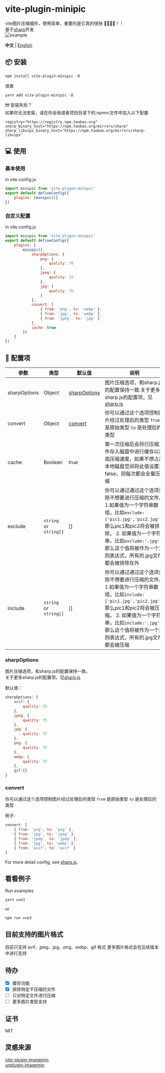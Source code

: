 # vite-plugin-minipic

vite图片压缩插件，使用简单，重要的是它真的很快 🚀🚀🚀🚀！！  
基于[sharp](https://github.com/lovell/sharp)开发  
![example](https://img1.imgtp.com/2023/10/07/WVYs4Ca8.gif)

**中文** | [English](README.md)

## 📦 安装

```
npm install vite-plugin-minipic -D
```

或者

```
yarn add vite-plugin-minipic -D
```

❗❗❗ 安装失败？  
如果你无法安装，请在你全局或者项目目录下的.npmrc文件中加入以下配置

```
registry="https://registry.npm.taobao.org"
sharp_binary_host="https://npm.taobao.org/mirrors/sharp"
sharp_libvips_binary_host="https://npm.taobao.org/mirrors/sharp-libvips"
```

## 💻 使用

### 基本使用

in vite.config.js

```javascript
import minipic from 'vite-plugin-minipic'
export default defineConfig({
	plugins: [minipic()]
})
```

### 自定义配置

in vite.config.js

```javascript
import minipic from 'vite-plugin-minipic'
export default defineConfig({
	plugins: [
		minipic({
			sharpOptions: {
				png: {
					quality: 70
				},
				jpeg: {
					quality: 33
				},
				jpg: {
					quality: 70
				}
			},
			convert: [
				{ from: 'png', to: 'webp' },
				{ from: 'jpg', to: 'webp' },
				{ from: 'jpeg', to: 'jpg' }
			],
			cache: true
		})
	]
})
```

## 🔨 配置项

| 参数         | 类型                   | 默认值                        | 说明                                                                                                                                                                                                                                                  |
| ------------ | ---------------------- | ----------------------------- | ----------------------------------------------------------------------------------------------------------------------------------------------------------------------------------------------------------------------------------------------------- |
| sharpOptions | Object                 | [sharpOptions](#sharpoptions) | 图片压缩选项，和sharp.js的配置保持一致.关于更多sharp.js的配置项，见[sharp.js](https://sharp.pixelplumbing.com/api-output#jpeg)                                                                                                                        |
| convert      | Object                 | [convert](#convert)           | 你可以通过这个选项控制图片经过处理后的类型 `from` 是原始类型 `to` 是处理后的类型                                                                                                                                                                      |
| cache        | Boolean                | true                          | 第一次压缩后会将已压缩文件存入磁盘中进行缓存以提高压缩速度，如果不想占用本地磁盘空间将此值设置为false，则每次都会全量压缩                                                                                                                             |
| exclude      | `string` or `string[]` | []                            | 你可以通过通过这个选项排除不想要进行压缩的文件。1.如果值为一个字符串数组，比如`exclude:['pic1.jpg','pic2.jpg']`,那么pic1和pic2将会被排除。 2. 如果值为一个字符串，比如`exclude:'.jpg'`,那么这个值将被作为一个正则表达式，所有的.jpg文件都会被排除在外 |
| include      | `string` or `string[]` | []                            | 你可以通过通过这个选项排除不想要进行压缩的文件。1.如果值为一个字符串数组，比如`include:['pic1.jpg','pic2.jpg']`,那么pic1和pic2将会被压缩。 2. 如果值为一个字符串，比如`include:'.jpg'`,那么这个值将被作为一个正则表达式，所有的.jpg文件都会被压缩     |

### sharpOptions

图片压缩选项，和sharp.js的配置保持一致。  
关于更多sharp.js的配置项，见[sharp.js](https://sharp.pixelplumbing.com/api-output#jpeg)

默认值：

```javascript
sharpOptions: {
	avif: {
		quality: 75
	},
	jpeg: {
		quality: 75
	},
	jpg: {
		quality: 75
	},
	png: {
		quality: 75
	},
	webp: {
		quality: 75
	},
	gif:{}
}
```

### convert

你可以通过这个选项控制图片经过处理后的类型
`from` 是原始类型
`to` 是处理后的类型

例子:

```javascript
convert: [
	{ from: 'png', to: 'png' },
	{ from: 'jpg', to: 'jpeg' },
	{ from: 'jpeg', to: 'jpeg' },
	{ from: 'jpg', to: 'webp' },
	{ from: 'avif', to: 'avif' }
]
```

For more detail config, see [sharp.js](https://sharp.pixelplumbing.com/api-output#jpeg).

## 看看例子

Run examples

```
yarn vue3
```

or

```
npm run vue3
```

## 目前支持的图片格式

目前只支持 avif、jpeg、jpg、png、webp、gif 格式
更多图片格式会在后续版本中进行支持

## 待办

- [x] 缓存功能
- [x] 排除特定不压缩的文件
- [ ] 只对特定文件进行压缩
- [ ] 更多图片类型支持

## 证书

MIT

## 灵感来源

[vite-plugin-imagemin](https://github.com/vbenjs/vite-plugin-imagemin)  
[unplugin-imagemin](https://github.com/ErKeLost/unplugin-imagemin)
